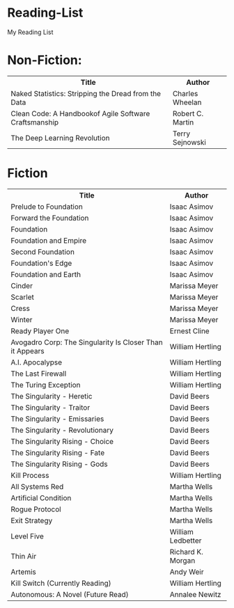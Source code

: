 # Reading-List
My Reading List

# Non-Fiction:
<table style="width:100%">
  <tr>
    <th>Title</th>
    <th>Author</th> 
  </tr>
  <tr>
    <td>Naked Statistics: Stripping the Dread from the Data</td>
    <td>Charles Wheelan</td> 
  </tr>
  <tr>
    <td>Clean Code: A Handbookof Agile Software Craftsmanship </td>
    <td>Robert C. Martin</td> 
  </tr>
  <tr>
    <td>The Deep Learning Revolution</td>
    <td>Terry Sejnowski</td> 
  </tr>
</table>


# Fiction

<table style="width:100%">
  <tr>
    <th>Title</th>
    <th>Author</th> 
  </tr>
  <tr>
    <td>Prelude to Foundation</td>
    <td>Isaac Asimov</td> 
  </tr>
  <tr>
    <td>Forward the Foundation</td>
    <td>Isaac Asimov</td> 
  </tr>
  <tr>
    <td>Foundation</td>
    <td>Isaac Asimov</td> 
  </tr>
  <tr>
    <td>Foundation and Empire</td>
    <td>Isaac Asimov</td> 
  </tr>
  <tr>
    <td>Second Foundation</td>
    <td>Isaac Asimov</td> 
  </tr>
  <tr>
    <td>Foundation's Edge</td>
    <td>Isaac Asimov</td> 
  </tr>
  <tr>
    <td>Foundation and Earth</td>
    <td>Isaac Asimov</td> 
  </tr>
  <tr>
    <td>Cinder</td>
    <td>Marissa Meyer</td> 
  </tr>
  <tr>
    <td>Scarlet</td>
    <td>Marissa Meyer</td> 
  </tr>
  <tr>
    <td>Cress</td>
    <td>Marissa Meyer</td> 
  </tr>
  <tr>
    <td>Winter</td>
    <td>Marissa Meyer</td> 
  </tr>
  <tr>
    <td>Ready Player One</td>
    <td>Ernest Cline</td> 
  </tr>
  <tr>
    <td>Avogadro Corp: The Singularity Is Closer Than it Appears</td>
    <td>William Hertling</td> 
  </tr>
  <tr>
    <td>A.I. Apocalypse</td>
    <td>William Hertling</td> 
  </tr>
  <tr>
    <td>The Last Firewall</td>
    <td>William Hertling</td> 
  </tr>
  <tr>
    <td>The Turing Exception</td>
    <td>William Hertling</td> 
  </tr>
  <tr>
    <td>The Singularity - Heretic</td>
    <td>David Beers</td> 
  </tr>
  <tr>
    <td>The Singularity - Traitor</td>
    <td>David Beers</td> 
  </tr>
  <tr>
    <td>The Singularity - Emissaries</td>
    <td>David Beers</td> 
  </tr>
  <tr>
    <td>The Singularity - Revolutionary</td>
    <td>David Beers</td> 
  </tr>
  <tr>
    <td>The Singularity Rising - Choice</td>
    <td>David Beers</td> 
  </tr>
  <tr>
    <td>The Singularity Rising - Fate</td>
    <td>David Beers</td> 
  </tr>
  <tr>
    <td>The Singularity Rising - Gods</td>
    <td>David Beers</td> 
  </tr>
  <tr>
    <td>Kill Process</td>
    <td>William Hertling</td> 
  </tr>
  <tr>
    <td>All Systems Red</td>
    <td>Martha Wells</td> 
  </tr>
  <tr>
    <td>Artificial Condition</td>
    <td>Martha Wells</td> 
  </tr>
  <tr>
    <td>Rogue Protocol</td>
    <td>Martha Wells</td> 
  </tr>
  <tr>
    <td>Exit Strategy</td>
    <td>Martha Wells</td> 
  </tr>
  <tr>
    <td>Level Five</td>
    <td>William Ledbetter</td> 
  </tr>
  <tr>
    <td>Thin Air</td>
    <td>Richard K. Morgan</td> 
  </tr>
  <tr>
    <td>Artemis</td>
    <td>Andy Weir</td> 
  </tr>
  <tr>
    <td>Kill Switch (Currently Reading)</td>
    <td>William Hertling</td> 
  </tr>
  <tr>
    <td>Autonomous: A Novel (Future Read)</td>
    <td>Annalee Newitz</td> 
  </tr>
</table>
